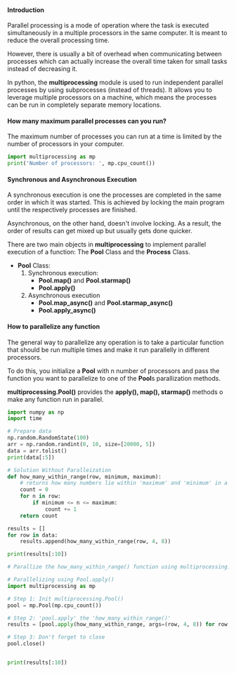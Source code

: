 #### Introduction

Parallel processing is a mode of operation where the task is executed simultaneously in a multiple processors in the same computer. It is meant to reduce the overall processing time.

However, there is usually a bit of overhead when communicating between processes which can actually increase the overall time taken for small tasks instead of decreasing it.

In python, the **multiprocessing** module is used to run independent parallel processes by using subprocesses (instead of threads). It allows you to leverage multiple processors on a machine, which means the processes can be run in completely separate memory locations.

#### How many maximum parallel processes can you run?

The maximum number of processes you can run at a time is limited by the number of processors in your computer.

```python
import multiprocessing as mp
print('Number of processors: ', mp.cpu_count())
```

#### Synchronous and Asynchronous Execution

A synchronous execution is one the processes are completed in the same order in which it was started. This is achieved by locking the main program until the respectively processes are finished.

Asynchronous, on the other hand, doesn't involve locking. As a result, the order of results can get mixed up but usually gets done quicker.

There are two main objects in **multiprocessing** to implement parallel execution of a function: The **Pool** Class and the **Process** Class.

- **Pool** Class:
  1. Synchronous execution:
     - **Pool.map()** and **Pool.starmap()**
     - **Pool.apply()**
  2. Asynchronous execution
     - **Pool.map_async()** and **Pool.starmap_async()**
     - **Pool.apply_async()**

#### How to parallelize any function

The general way to parallelize any operation is to take a particular function that should be run multiple times and make it run parallelly in different processors.

To do this, you initialize a **Pool** with n number of processors and pass the function you want to parallelize to one of the **Pool**s parallization methods.

**multiprocessing.Pool()** provides the **apply(), map(), starmap()** methods o make any function run in parallel.

```python
import numpy as np
import time

# Prepare data
np.random.RandomState(100)
arr = np.random.randint(0, 10, size=[20000, 5])
data = arr.tolist()
print(data[:5])

# Solution Without Paralleization
def how_many_within_range(row, minimum, maximum):
	# returns how many numbers lie within 'maximum' and 'minimum' in a given row
	count = 0
	for n in row:
		if minimum <= n <= maximum:
			count += 1
	return count

results = []
for row in data:
	results.append(how_many_within_range(row, 4, 8))

print(results[:10])

# Parallize the how_many_within_range() function using multiprocessing.Pool()

# Parallelizing using Pool.apply()
import multiprocessing as mp

# Step 1: Init multiprocessing.Pool()
pool = mp.Pool(mp.cpu_count())

# Step 2: 'pool.apply' the 'how_many_within_range()'
results = [pool.apply(how_many_within_range, args=(row, 4, 8)) for row in data]

# Step 3: Don't forget to close
pool.close()


print(results[:10])
```

